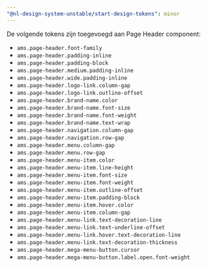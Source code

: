 ```yaml
---
"@nl-design-system-unstable/start-design-tokens": minor
---
```


De volgende tokens zijn toegevoegd aan Page Header component:

- `ams.page-header.font-family`
- `ams.page-header.padding-inline`
- `ams.page-header.padding-block`
- `ams.page-header.medium.padding-inline`
- `ams.page-header.wide.padding-inline`
- `ams.page-header.logo-link.column-gap`
- `ams.page-header.logo-link.outline-offset`
- `ams.page-header.brand-name.color`
- `ams.page-header.brand-name.font-size`
- `ams.page-header.brand-name.font-weight`
- `ams.page-header.brand-name.text-wrap`
- `ams.page-header.navigation.column-gap`
- `ams.page-header.navigation.row-gap`
- `ams.page-header.menu.column-gap`
- `ams.page-header.menu.row-gap`
- `ams.page-header.menu-item.color`
- `ams.page-header.menu-item.line-height`
- `ams.page-header.menu-item.font-size`
- `ams.page-header.menu-item.font-weight`
- `ams.page-header.menu-item.outline-offset`
- `ams.page-header.menu-item.padding-block`
- `ams.page-header.menu-item.hover.color`
- `ams.page-header.menu-item.column-gap`
- `ams.page-header.menu-link.text-decoration-line`
- `ams.page-header.menu-link.text-underline-offset`
- `ams.page-header.menu-link.hover.text-decoration-line`
- `ams.page-header.menu-link.text-decoration-thickness`
- `ams.page-header.mega-menu-button.cursor`
- `ams.page-header.mega-menu-button.label.open.font-weight`
